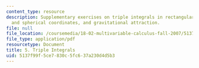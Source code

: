 ```yaml
---
content_type: resource
description: Supplementary exercises on triple integrals in rectangular, cylindrical,
  and spherical coordinates, and gravitational attraction.
file: null
file_location: /coursemedia/18-02-multivariable-calculus-fall-2007/5137f99f5ce7830c5fc637a230d4d5b3_triple_integrals.pdf
file_type: application/pdf
resourcetype: Document
title: 5. Triple Integrals
uid: 5137f99f-5ce7-830c-5fc6-37a230d4d5b3
---
```

